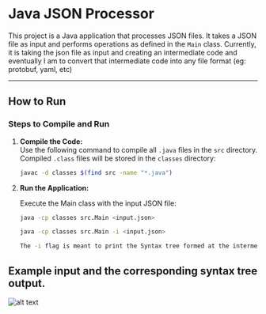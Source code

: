 # Java JSON Processor

This project is a Java application that processes JSON files. It takes a JSON file as input and performs operations as defined in the `Main` class. Currently, it is taking the json file as input and creating an intermediate code and eventually I am to convert that intermediate code into any file format (eg: protobuf, yaml, etc)

---

## How to Run

### Steps to Compile and Run

1. **Compile the Code:**  
   Use the following command to compile all `.java` files in the `src` directory. Compiled `.class` files will be stored in the `classes` directory:
   ```bash
   javac -d classes $(find src -name "*.java")
   ```
2. **Run the Application:**

   Execute the Main class with the input JSON file:

   ```bash
   java -cp classes src.Main <input.json>
   ```
    ```bash
   java -cp classes src.Main -i <input.json>

   The -i flag is meant to print the Syntax tree formed at the intermediate level.
   ```
## Example input and the corresponding syntax tree output.
   ![alt text](<Screenshot from 2024-11-17 18-45-08.png>)